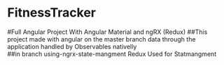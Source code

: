 # FitnessTracker

#Full Angular Project With Angular Material and ngRX (Redux)
  ##This project made with angular on the master branch data through the application handled by Observables nativelly  
  ##in branch using-ngrx-state-mangment Redux Used for Statmangment 
